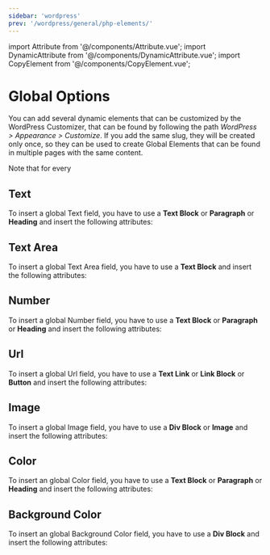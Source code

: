 ```yaml
---
sidebar: 'wordpress'
prev: '/wordpress/general/php-elements/'
---
```

import Attribute from '@/components/Attribute.vue';
import DynamicAttribute from '@/components/DynamicAttribute.vue';
import CopyElement from '@/components/CopyElement.vue';


# Global Options

You can add several dynamic elements that can be customized by the WordPress Customizer, that can be found by following the path *WordPress > Appearance > Customize*. If you add the same slug, they will be created only once, so they can be used to create Global Elements that can be found in multiple pages with the same content.

Note that for every

## Text
To insert a global Text field, you have to use a **Text Block** or **Paragraph** or **Heading** and insert the following attributes:
​
<DynamicAttribute name="option:text" value="option-slug" />
​

## Text Area
To insert a global Text Area field, you have to use a **Text Block** and insert the following attributes:
​
<DynamicAttribute name="option:textarea" value="option-slug" />

## Number
To insert a global Number field, you have to use a **Text Block** or **Paragraph** or **Heading** and insert the following attributes:
​
<DynamicAttribute name="option:number" value="option-slug" />
​
## Url
To insert a global Url field, you have to use a **Text Link** or **Link Block** or **Button** and insert the following attributes:
​
<DynamicAttribute name="option:url" value="option-slug" />
​
## Image
To insert a global Image field, you have to use a **Div Block** or **Image** and insert the following attributes:
​
<DynamicAttribute name="option:image" value="option-slug" />

## Color
To insert an global Color field, you have to use a **Text Block** or **Paragraph** or **Heading** and insert the following attributes:
​
<DynamicAttribute name="option:color" value="option-slug" />
​
## Background Color
To insert an global Background Color field, you have to use a **Div Block** and insert the following attributes:
​
<DynamicAttribute name="option:bgcolor" value="option-slug" />